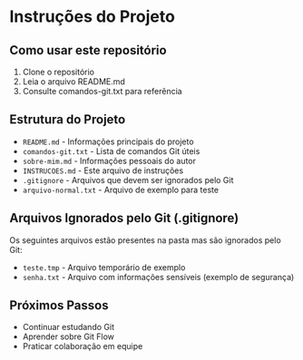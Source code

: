 # Instruções do Projeto

## Como usar este repositório

1. Clone o repositório  
2. Leia o arquivo README.md  
3. Consulte comandos-git.txt para referência  

## Estrutura do Projeto

- `README.md` - Informações principais do projeto  
- `comandos-git.txt` - Lista de comandos Git úteis  
- `sobre-mim.md` - Informações pessoais do autor  
- `INSTRUCOES.md` - Este arquivo de instruções  
- `.gitignore` - Arquivos que devem ser ignorados pelo Git  
- `arquivo-normal.txt` - Arquivo de exemplo para teste  

## Arquivos Ignorados pelo Git (.gitignore)

Os seguintes arquivos estão presentes na pasta mas são ignorados pelo Git:  
- `teste.tmp` - Arquivo temporário de exemplo  
- `senha.txt` - Arquivo com informações sensíveis (exemplo de segurança)  

## Próximos Passos

- Continuar estudando Git  
- Aprender sobre Git Flow  
- Praticar colaboração em equipe
